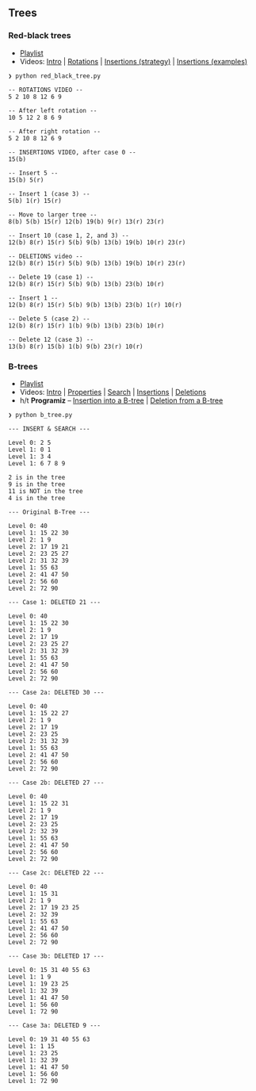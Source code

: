 ## Trees

### Red-black trees

* [Playlist](https://www.youtube.com/playlist?list=PL9xmBV_5YoZNqDI8qfOZgzbqahCUmUEin)
* Videos: [Intro](https://youtu.be/qvZGUFHWChY) | [Rotations](https://youtu.be/95s3ndZRGbk) | [Insertions (strategy)](https://youtu.be/5IBxA-bZZH8) | [Insertions (examples)](https://youtu.be/A3JZinzkMpk)

```
❯ python red_black_tree.py

-- ROTATIONS VIDEO --
5 2 10 8 12 6 9 

-- After left rotation --
10 5 12 2 8 6 9 

-- After right rotation --
5 2 10 8 12 6 9 

-- INSERTIONS VIDEO, after case 0 --
15(b) 

-- Insert 5 --
15(b) 5(r) 

-- Insert 1 (case 3) --
5(b) 1(r) 15(r) 

-- Move to larger tree --
8(b) 5(b) 15(r) 12(b) 19(b) 9(r) 13(r) 23(r) 

-- Insert 10 (case 1, 2, and 3) --
12(b) 8(r) 15(r) 5(b) 9(b) 13(b) 19(b) 10(r) 23(r) 

-- DELETIONS video --
12(b) 8(r) 15(r) 5(b) 9(b) 13(b) 19(b) 10(r) 23(r) 

-- Delete 19 (case 1) --
12(b) 8(r) 15(r) 5(b) 9(b) 13(b) 23(b) 10(r) 

-- Insert 1 --
12(b) 8(r) 15(r) 5(b) 9(b) 13(b) 23(b) 1(r) 10(r) 

-- Delete 5 (case 2) --
12(b) 8(r) 15(r) 1(b) 9(b) 13(b) 23(b) 10(r) 

-- Delete 12 (case 3) --
13(b) 8(r) 15(b) 1(b) 9(b) 23(r) 10(r) 
```

### B-trees

* [Playlist](https://www.youtube.com/playlist?list=PL9xmBV_5YoZNFPPv98DjTdD9X6UI9KMHz)
* Videos: [Intro](https://youtu.be/FgWbADOG44s) | [Properties](https://youtu.be/fAfuZiFDpRo) | [Search](https://youtu.be/jLEhJqNVauc) | [Insertions](https://youtu.be/tT2DT9Z4H-0) | [Deletions](https://youtu.be/pN4C8cLVc7I)
* h/t **Programiz** – [Insertion into a B-tree](https://www.programiz.com/dsa/insertion-into-a-b-tree) | [Deletion from a B-tree](https://www.programiz.com/dsa/deletion-from-a-b-tree)

```
❯ python b_tree.py

--- INSERT & SEARCH ---

Level 0: 2 5 
Level 1: 0 1 
Level 1: 3 4 
Level 1: 6 7 8 9 

2 is in the tree
9 is in the tree
11 is NOT in the tree
4 is in the tree

--- Original B-Tree ---

Level 0: 40 
Level 1: 15 22 30 
Level 2: 1 9 
Level 2: 17 19 21 
Level 2: 23 25 27 
Level 2: 31 32 39 
Level 1: 55 63 
Level 2: 41 47 50 
Level 2: 56 60 
Level 2: 72 90 

--- Case 1: DELETED 21 ---

Level 0: 40 
Level 1: 15 22 30 
Level 2: 1 9 
Level 2: 17 19 
Level 2: 23 25 27 
Level 2: 31 32 39 
Level 1: 55 63 
Level 2: 41 47 50 
Level 2: 56 60 
Level 2: 72 90 

--- Case 2a: DELETED 30 ---

Level 0: 40 
Level 1: 15 22 27 
Level 2: 1 9 
Level 2: 17 19 
Level 2: 23 25 
Level 2: 31 32 39 
Level 1: 55 63 
Level 2: 41 47 50 
Level 2: 56 60 
Level 2: 72 90 

--- Case 2b: DELETED 27 ---

Level 0: 40 
Level 1: 15 22 31 
Level 2: 1 9 
Level 2: 17 19 
Level 2: 23 25 
Level 2: 32 39 
Level 1: 55 63 
Level 2: 41 47 50 
Level 2: 56 60 
Level 2: 72 90 

--- Case 2c: DELETED 22 ---

Level 0: 40 
Level 1: 15 31 
Level 2: 1 9 
Level 2: 17 19 23 25 
Level 2: 32 39 
Level 1: 55 63 
Level 2: 41 47 50 
Level 2: 56 60 
Level 2: 72 90 

--- Case 3b: DELETED 17 ---

Level 0: 15 31 40 55 63 
Level 1: 1 9 
Level 1: 19 23 25 
Level 1: 32 39 
Level 1: 41 47 50 
Level 1: 56 60 
Level 1: 72 90 

--- Case 3a: DELETED 9 ---

Level 0: 19 31 40 55 63 
Level 1: 1 15 
Level 1: 23 25 
Level 1: 32 39 
Level 1: 41 47 50 
Level 1: 56 60 
Level 1: 72 90
```
